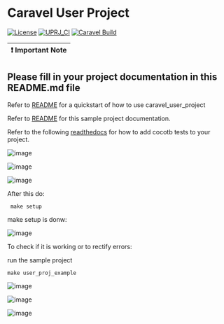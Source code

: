 # Caravel User Project

[![License](https://img.shields.io/badge/License-Apache%202.0-blue.svg)](https://opensource.org/licenses/Apache-2.0) [![UPRJ_CI](https://github.com/efabless/caravel_project_example/actions/workflows/user_project_ci.yml/badge.svg)](https://github.com/efabless/caravel_project_example/actions/workflows/user_project_ci.yml) [![Caravel Build](https://github.com/efabless/caravel_project_example/actions/workflows/caravel_build.yml/badge.svg)](https://github.com/efabless/caravel_project_example/actions/workflows/caravel_build.yml)

| :exclamation: Important Note            |
|-----------------------------------------|

## Please fill in your project documentation in this README.md file 

Refer to [README](docs/source/index.rst#section-quickstart) for a quickstart of how to use caravel_user_project

Refer to [README](docs/source/index.rst) for this sample project documentation. 

Refer to the following [readthedocs](https://caravel-sim-infrastructure.readthedocs.io/en/latest/index.html) for how to add cocotb tests to your project. 

![image](https://github.com/Navya-tayi/pes_rr_arbiter_tapeout/assets/79205242/bb9ec8a7-97d3-4930-9b89-358659e674fa)

![image](https://github.com/Navya-tayi/pes_rr_arbiter_tapeout/assets/79205242/3c034bcd-a136-421a-8189-7afbcc9d5bd8)

![image](https://github.com/Navya-tayi/pes_rr_arbiter_tapeout/assets/79205242/8731ee66-263a-46b4-92aa-f1a97704564b)

After this do:

``` make setup```

make setup is donw:

![image](https://github.com/Navya-tayi/pes_rr_arbiter_tapeout/assets/79205242/1f7b86d1-7de8-462a-959f-20d86b5bd024)

To check if it is working or to rectify errors:

run the sample project

```make user_proj_example```

![image](https://github.com/Navya-tayi/pes_rr_arbiter_tapeout/assets/79205242/2877e39f-f048-48a7-8487-f495d168e3c1)


![image](https://github.com/Navya-tayi/pes_rr_arbiter_tapeout/assets/79205242/2faa6661-4934-4d78-94ef-5d5a8cdc2435)


![image](https://github.com/Navya-tayi/pes_rr_arbiter_tapeout/assets/79205242/d1775729-607f-496c-bdc1-a705a267af28)



















